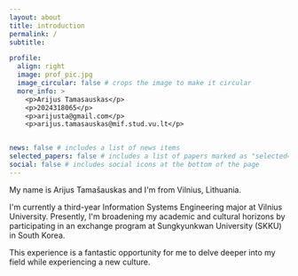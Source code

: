 ```yaml
---
layout: about
title: introduction
permalink: /
subtitle: 

profile:
  align: right
  image: prof_pic.jpg
  image_circular: false # crops the image to make it circular
  more_info: >
    <p>Arijus Tamasauskas</p>
    <p>2024318065</p>
    <p>arijusta@gmail.com</p>
    <p>arijus.tamasauskas@mif.stud.vu.lt</p>


news: false # includes a list of news items
selected_papers: false # includes a list of papers marked as "selected={true}"
social: false # includes social icons at the bottom of the page
---
```


My name is Arijus Tamašauskas and I'm from Vilnius, Lithuania. 

I'm currently a third-year Information Systems Engineering major at Vilnius University. Presently, I'm broadening my academic and cultural horizons by participating in an exchange program at Sungkyunkwan University (SKKU) in South Korea. 

This experience is a fantastic opportunity for me to delve deeper into my field while experiencing a new culture.
